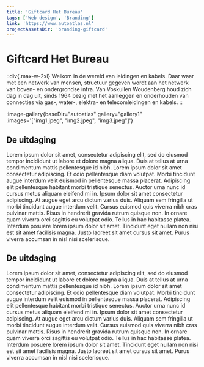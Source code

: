 ```yaml
---
title: 'Giftcard Het Bureau'
tags: ['Web design', 'Branding']
link: 'https://www.autoatlas.nl'
projectAssetsDir: 'branding-giftcard'
---
```

# Giftcard Het Bureau

::div{.max-w-2xl}
Welkom in de wereld van leidingen en kabels. Daar waar met een netwerk van mensen, structuur gegeven wordt aan het netwerk van boven- en ondergrondse infra. Van Voskuilen Woudenberg houd zich dag in dag uit, sinds 1964 bezig met het aanleggen en onderhouden van connecties via gas-, water-, elektra- en telecomleidingen en kabels.
::

:image-gallery{baseDir="autoatlas" gallery="gallery1" :images='["img1.jpeg", "img2.jpeg", "img3.jpeg"]'}

## De uitdaging

Lorem ipsum dolor sit amet, consectetur adipiscing elit, sed do eiusmod tempor incididunt ut labore et dolore magna aliqua. Duis at tellus at urna condimentum mattis pellentesque id nibh. Lorem ipsum dolor sit amet consectetur adipiscing. Et odio pellentesque diam volutpat. Morbi tincidunt augue interdum velit euismod in pellentesque massa placerat. Adipiscing elit pellentesque habitant morbi tristique senectus. Auctor urna nunc id cursus metus aliquam eleifend mi in. Ipsum dolor sit amet consectetur adipiscing. At augue eget arcu dictum varius duis. Aliquam sem fringilla ut morbi tincidunt augue interdum velit. Cursus euismod quis viverra nibh cras pulvinar mattis. Risus in hendrerit gravida rutrum quisque non. In ornare quam viverra orci sagittis eu volutpat odio. Tellus in hac habitasse platea. Interdum posuere lorem ipsum dolor sit amet. Tincidunt eget nullam non nisi est sit amet facilisis magna. Justo laoreet sit amet cursus sit amet. Purus viverra accumsan in nisl nisi scelerisque.

## De uitdaging

Lorem ipsum dolor sit amet, consectetur adipiscing elit, sed do eiusmod tempor incididunt ut labore et dolore magna aliqua. Duis at tellus at urna condimentum mattis pellentesque id nibh. Lorem ipsum dolor sit amet consectetur adipiscing. Et odio pellentesque diam volutpat. Morbi tincidunt augue interdum velit euismod in pellentesque massa placerat. Adipiscing elit pellentesque habitant morbi tristique senectus. Auctor urna nunc id cursus metus aliquam eleifend mi in. Ipsum dolor sit amet consectetur adipiscing. At augue eget arcu dictum varius duis. Aliquam sem fringilla ut morbi tincidunt augue interdum velit. Cursus euismod quis viverra nibh cras pulvinar mattis. Risus in hendrerit gravida rutrum quisque non. In ornare quam viverra orci sagittis eu volutpat odio. Tellus in hac habitasse platea. Interdum posuere lorem ipsum dolor sit amet. Tincidunt eget nullam non nisi est sit amet facilisis magna. Justo laoreet sit amet cursus sit amet. Purus viverra accumsan in nisl nisi scelerisque.